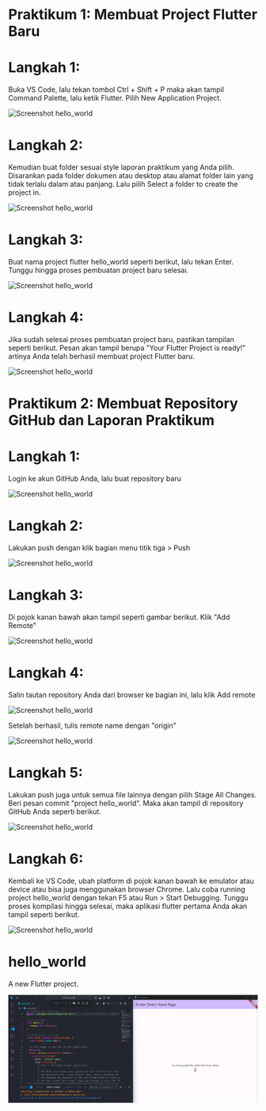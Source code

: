 # Praktikum 1: Membuat Project Flutter Baru

# Langkah 1:
Buka VS Code, lalu tekan tombol Ctrl + Shift + P maka akan tampil Command Palette, lalu ketik Flutter. Pilih New Application Project.

![Screenshot hello_world](/images/l1.png)

# Langkah 2:
Kemudian buat folder sesuai style laporan praktikum yang Anda pilih. Disarankan pada folder dokumen atau desktop atau alamat folder lain yang tidak terlalu dalam atau panjang. Lalu pilih Select a folder to create the project in.

![Screenshot hello_world](/images/l2.png)


# Langkah 3:
Buat nama project flutter hello_world seperti berikut, lalu tekan Enter. Tunggu hingga proses pembuatan project baru selesai.

![Screenshot hello_world](/images/l3.png)


# Langkah 4:
Jika sudah selesai proses pembuatan project baru, pastikan tampilan seperti berikut. Pesan akan tampil berupa "Your Flutter Project is ready!" artinya Anda telah berhasil membuat project Flutter baru.

![Screenshot hello_world](/images/l4.png)


# Praktikum 2: Membuat Repository GitHub dan Laporan Praktikum

# Langkah 1:
Login ke akun GitHub Anda, lalu buat repository baru

![Screenshot hello_world](/images/l5.png)


# Langkah 2: 
Lakukan push dengan klik bagian menu titik tiga > Push

![Screenshot hello_world](/images/l6.png)


# Langkah 3:
Di pojok kanan bawah akan tampil seperti gambar berikut. Klik "Add Remote"

![Screenshot hello_world](/images/l7.png)


# Langkah 4:
Salin tautan repository Anda dari browser ke bagian ini, lalu klik Add remote

![Screenshot hello_world](/images/l8.png)

Setelah berhasil, tulis remote name dengan "origin"

![Screenshot hello_world](/images/l9.png)


# Langkah 5:
Lakukan push juga untuk semua file lainnya dengan pilih Stage All Changes. Beri pesan commit "project hello_world". Maka akan tampil di repository GitHub Anda seperti berikut.

![Screenshot hello_world](/images/l10.png)


# Langkah 6:
Kembali ke VS Code, ubah platform di pojok kanan bawah ke emulator atau device atau bisa juga menggunakan browser Chrome. Lalu coba running project hello_world dengan tekan F5 atau Run > Start Debugging. Tunggu proses kompilasi hingga selesai, maka aplikasi flutter pertama Anda akan tampil seperti berikut.

![Screenshot hello_world](/images/l11.png)
# hello_world

A new Flutter project.

![Screenshot hello_world](./images/01.png)
